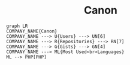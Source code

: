 <h1 align="center">Canon</h1>

```mermaid
graph LR
COMPANY_NAME{Canon}
COMPANY_NAME ---> U{Users} ---> UN[6]
COMPANY_NAME ---> R{Repositories} ---> RN[7]
COMPANY_NAME ---> G{Gists} ---> GN[4]
COMPANY_NAME ---> ML{Most Used<br>Languages}
ML --> PHP[PHP]
```
